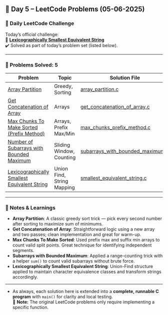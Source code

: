 ## 📅 Day 5 – LeetCode Problems (05-06-2025)

### 🌟 Daily LeetCode Challenge  
Today’s official challenge:  
🔹 **[Lexicographically Smallest Equivalent String](https://leetcode.com/problems/lexicographically-smallest-equivalent-string)**  
✔️ Solved as part of today’s problem set (listed below).

---

### 🧠 Problems Solved: 5

| Problem                                                                                                  | Topic                             | Solution File                                      |
|----------------------------------------------------------------------------------------------------------|-----------------------------------|----------------------------------------------------|
| [Array Partition](https://leetcode.com/problems/array-partition/)                                        | Greedy, Sorting                   | [array_partition.c](array_partition.c)            |
| [Get Concatenation of Array](https://leetcode.com/problems/concatenation-of-array/)                      | Arrays                            | [get_concatenation_of_array.c](get_concatenation_of_array.c) |
| [Max Chunks To Make Sorted (Prefix Method)](https://leetcode.com/problems/max-chunks-to-make-sorted/)    | Arrays, Prefix Max/Min            | [max_chunks_prefix_method.c](max_chunks_prefix_method.c) |
| [Number of Subarrays with Bounded Maximum](https://leetcode.com/problems/number-of-subarrays-with-bounded-maximum/) | Sliding Window, Counting          | [subarrays_with_bounded_maximum.c](subarrays_with_bounded_maximum.c) |
| [Lexicographically Smallest Equivalent String](https://leetcode.com/problems/lexicographically-smallest-equivalent-string/) | Union Find, String Mapping        | [smallest_equivalent_string.c](smallest_equivalent_string.c) |

---

### 📘 Notes & Learnings

- **Array Partition**: A classic greedy sort trick — pick every second number after sorting to maximize sum of minimums.
- **Get Concatenation of Array**: Straightforward logic using a new array and two passes; clean implementation and great for warm-up.
- **Max Chunks To Make Sorted**: Used prefix max and suffix min arrays to count valid split points. Great technique for identifying independent segments.
- **Subarrays with Bounded Maximum**: Applied a range-counting trick with a helper `sum()` to count valid subarrays without brute force.
- **Lexicographically Smallest Equivalent String**: Union-Find structure applied to maintain character equivalence classes and transform strings accordingly.

---

- As always, each solution here is extended into a **complete, runnable C program** with `main()` for clarity and local testing.  
📌 **Note:** The original LeetCode problems only require implementing a specific function.
